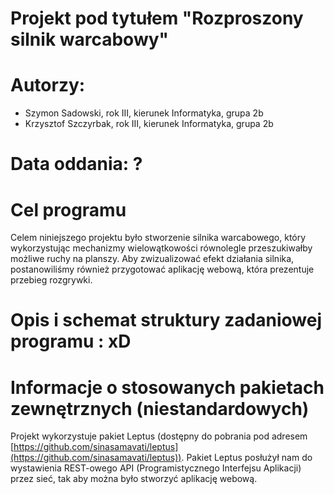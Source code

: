 # Projekt pod tytułem "Rozproszony silnik warcabowy"

# Autorzy:

- Szymon Sadowski, rok III, kierunek Informatyka, grupa 2b
- Krzysztof Szczyrbak, rok III, kierunek Informatyka, grupa 2b

# Data oddania: ?

# Cel programu

Celem niniejszego projektu było stworzenie silnika warcabowego, który wykorzystując mechanizmy wielowątkowości równolegle przeszukiwałby możliwe ruchy na planszy. Aby zwizualizować efekt działania silnika, postanowiliśmy również przygotować aplikację webową, która prezentuje przebieg rozgrywki. 

# Opis i schemat struktury zadaniowej programu : xD

# Informacje o stosowanych pakietach zewnętrznych (niestandardowych)

Projekt wykorzystuje pakiet Leptus (dostępny do pobrania pod adresem [https://github.com/sinasamavati/leptus](https://github.com/sinasamavati/leptus)). Pakiet Leptus posłużył nam do wystawienia REST-owego API (Programistycznego Interfejsu Aplikacji) przez sieć, tak aby można było stworzyć aplikację webową.


